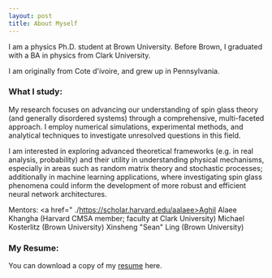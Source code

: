 ```yaml
---
layout: post
title: About Myself
---
```

I am a physics Ph.D. student at Brown University. Before Brown, I graduated with a BA in physics from Clark University. 

I am originally from Cote d'ivoire, and grew up in Pennsylvania.  

### What I study:
My research focuses on advancing our understanding of spin glass theory (and generally disordered systems) through a comprehensive, multi-faceted approach. I employ numerical simulations, experimental methods, and analytical techniques to investigate unresolved questions in this field. 

I am interested in exploring advanced theoretical frameworks (e.g. in real analysis, probability) and their utility in understanding physical mechanisms, especially in areas such as random matrix theory and stochastic processes; additionally in machine learning applications, where investigating spin glass phenomena could inform the development of more robust and efficient neural network architectures.

Mentors:
<a href=" ./https://scholar.harvard.edu/aalaee>Aghil Alaee Khangha</a> (Harvard CMSA member; faculty at Clark University)
Michael Kosterlitz (Brown University)
Xinsheng "Sean" Ling (Brown University)



### My Resume:
You can download a copy of my <a href="./Resume_2024.pdf"> resume</a> here.
